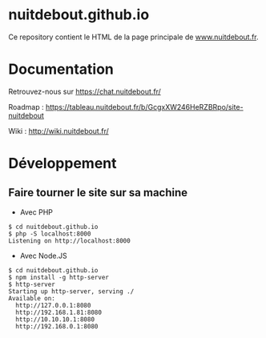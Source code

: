 # nuitdebout.github.io

Ce repository contient le HTML de la page principale de www.nuitdebout.fr.

# Documentation

Retrouvez-nous sur https://chat.nuitdebout.fr/

Roadmap : https://tableau.nuitdebout.fr/b/GcgxXW246HeRZBRpo/site-nuitdebout

Wiki : http://wiki.nuitdebout.fr/

# Développement

## Faire tourner le site sur sa machine

- Avec PHP

```
$ cd nuitdebout.github.io
$ php -S localhost:8000
Listening on http://localhost:8000
```

- Avec Node.JS

```
$ cd nuitdebout.github.io
$ npm install -g http-server
$ http-server
Starting up http-server, serving ./
Available on:
  http://127.0.0.1:8080
  http://192.168.1.81:8080
  http://10.10.10.1:8080
  http://192.168.0.1:8080
```
